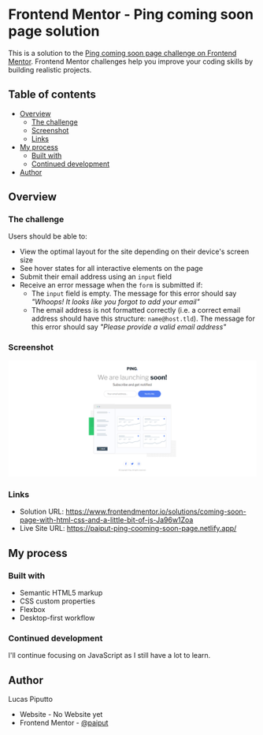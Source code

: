 # Frontend Mentor - Ping coming soon page solution

This is a solution to the [Ping coming soon page challenge on Frontend Mentor](https://www.frontendmentor.io/challenges/ping-single-column-coming-soon-page-5cadd051fec04111f7b848da). Frontend Mentor challenges help you improve your coding skills by building realistic projects. 

## Table of contents

- [Overview](#overview)
  - [The challenge](#the-challenge)
  - [Screenshot](#screenshot)
  - [Links](#links)
- [My process](#my-process)
  - [Built with](#built-with)
  - [Continued development](#continued-development)
- [Author](#author)

## Overview

### The challenge

Users should be able to:

- View the optimal layout for the site depending on their device's screen size
- See hover states for all interactive elements on the page
- Submit their email address using an `input` field
- Receive an error message when the `form` is submitted if:
	- The `input` field is empty. The message for this error should say *"Whoops! It looks like you forgot to add your email"*
	- The email address is not formatted correctly (i.e. a correct email address should have this structure: `name@host.tld`). The message for this error should say *"Please provide a valid email address"*

### Screenshot

![](assets/images/screenshot_1.png)

### Links

- Solution URL: https://www.frontendmentor.io/solutions/coming-soon-page-with-html-css-and-a-little-bit-of-js-Ja96w1Zoa
- Live Site URL: https://paiput-ping-cooming-soon-page.netlify.app/

## My process

### Built with

- Semantic HTML5 markup
- CSS custom properties
- Flexbox
- Desktop-first workflow

### Continued development

I'll continue focusing on JavaScript as I still have a lot to learn.

## Author

Lucas Piputto

- Website - No Website yet
- Frontend Mentor - [@paiput](https://www.frontendmentor.io/profile/paiput)
